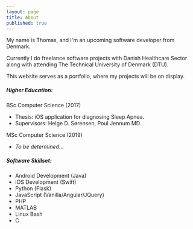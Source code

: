 ```yaml
---
layout: page
title: About
published: true
---
```

My name is Thomas, and I'm an upcoming software developer from Denmark.

Currently I do freelance software projects with Danish Healthcare Sector along with attending The Technical University of Denmark (DTU).

This website serves as a portfolio, where my projects will be on display.


##### Higher Education:
BSc Computer Science (2017)
* Thesis: iOS application for diagnosing Sleep Apnea. 
* Supervisors: Helge D. Sørensen, Poul Jennum MD
  
MSc Computer Science (2019)
* _To be determined..._

##### Software Skillset:
* Android Development (Java)
* iOS Development (Swift)
* Python (Flask)
* JavaScript (Vanilla/Angular/JQuery)
* PHP
* MATLAB
* Linux Bash
* C
